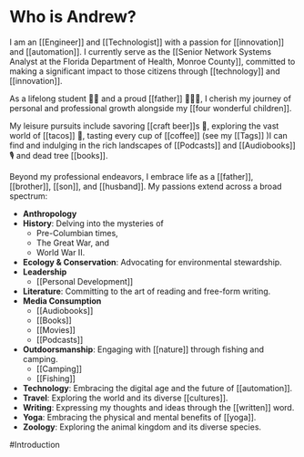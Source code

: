 # Who is Andrew?

I am an [[Engineer]] and [[Technologist]] with a passion for [[innovation]] and [[automation]]. I currently serve as the [[Senior Network Systems Analyst at the Florida Department of Health, Monroe County]], committed to making a significant impact to those citizens through [[technology]] and [[innovation]].

As a lifelong student 👨‍🎓 and a proud [[father]] 👨‍👧‍👧, I cherish my journey of personal and professional growth alongside my [[four wonderful children]]. 

My leisure pursuits include savoring [[craft beer]]s 🍺, exploring the vast world of [[tacos]] 🌮, tasting every cup of [[coffee]] (see my [[Tags]] )I can find and indulging in the rich landscapes of [[Podcasts]] and [[Audiobooks]] 🎙️ and dead tree [[books]].

Beyond my professional endeavors, I embrace life as a [[father]], [[brother]], [[son]], and [[husband]]. My passions extend across a broad spectrum:

- **Anthropology**
- **History**: Delving into the mysteries of 
	- Pre-Columbian times, 
	- The Great War, and 
	- World War II.
- **Ecology & Conservation**: Advocating for environmental stewardship.
- **Leadership**
	- [[Personal Development]]
- **Literature**: Committing to the art of reading and free-form writing.
- **Media Consumption**
	- [[Audiobooks]]
	- [[Books]]
	- [[Movies]]
	- [[Podcasts]]
- **Outdoorsmanship**: Engaging with [[nature]] through fishing and camping.
	- [[Camping]]
	- [[Fishing]]
- **Technology**: Embracing the digital age and the future of [[automation]].
- **Travel**: Exploring the world and its diverse [[cultures]].
- **Writing**: Expressing my thoughts and ideas through the [[written]] word.
- **Yoga**: Embracing the physical and mental benefits of [[yoga]].
- **Zoology**: Exploring the animal kingdom and its diverse species.

#Introduction 